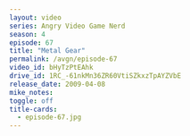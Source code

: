 ```yaml
---
layout: video
series: Angry Video Game Nerd
season: 4
episode: 67
title: "Metal Gear"
permalink: /avgn/episode-67
video_id: bHyTzPtEAhk
drive_id: 1RC_-61nkMn36ZR60VtiSZkxzTpAYZVbE
release_date: 2009-04-08
mike_notes:
toggle: off
title-cards:
  - episode-67.jpg
---
```

